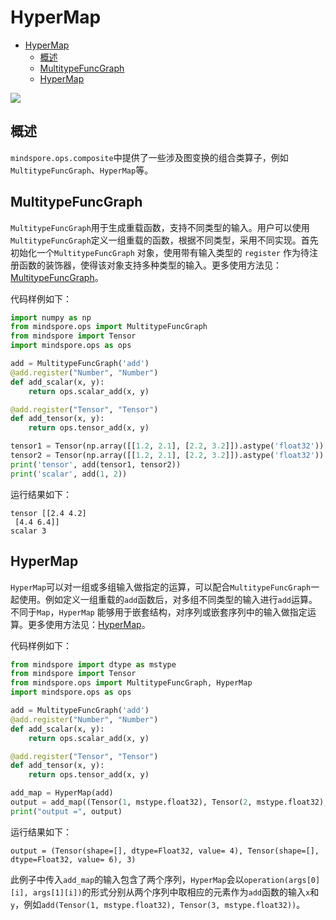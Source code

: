 ﻿# HyperMap

<!-- TOC -->

- [HyperMap](#hypermap)
    - [概述](#概述)
    - [MultitypeFuncGraph](#multitypefuncgraph)
    - [HyperMap](#hypermap-1)

<!-- /TOC -->

<a href="https://gitee.com/mindspore/docs/blob/r1.5/docs/mindspore/programming_guide/source_zh_cn/hypermap.md" target="_blank"><img src="https://gitee.com/mindspore/docs/raw/r1.5/resource/_static/logo_source.png"></a>

## 概述

`mindspore.ops.composite`中提供了一些涉及图变换的组合类算子，例如`MultitypeFuncGraph`、`HyperMap`等。

## MultitypeFuncGraph

`MultitypeFuncGraph`用于生成重载函数，支持不同类型的输入。用户可以使用`MultitypeFuncGraph`定义一组重载的函数，根据不同类型，采用不同实现。首先初始化一个`MultitypeFuncGraph` 对象，使用带有输入类型的 `register` 作为待注册函数的装饰器，使得该对象支持多种类型的输入。更多使用方法见：[MultitypeFuncGraph](https://www.mindspore.cn/docs/api/zh-CN/r1.5/api_python/ops/mindspore.ops.MultitypeFuncGraph.html)。

代码样例如下：

```python
import numpy as np
from mindspore.ops import MultitypeFuncGraph
from mindspore import Tensor
import mindspore.ops as ops

add = MultitypeFuncGraph('add')
@add.register("Number", "Number")
def add_scalar(x, y):
    return ops.scalar_add(x, y)

@add.register("Tensor", "Tensor")
def add_tensor(x, y):
    return ops.tensor_add(x, y)

tensor1 = Tensor(np.array([[1.2, 2.1], [2.2, 3.2]]).astype('float32'))
tensor2 = Tensor(np.array([[1.2, 2.1], [2.2, 3.2]]).astype('float32'))
print('tensor', add(tensor1, tensor2))
print('scalar', add(1, 2))
```

运行结果如下：

```text
tensor [[2.4 4.2]
 [4.4 6.4]]
scalar 3
```

## HyperMap

`HyperMap`可以对一组或多组输入做指定的运算，可以配合`MultitypeFuncGraph`一起使用。例如定义一组重载的`add`函数后，对多组不同类型的输入进行`add`运算。不同于`Map`，`HyperMap` 能够用于嵌套结构，对序列或嵌套序列中的输入做指定运算。更多使用方法见：[HyperMap](https://www.mindspore.cn/docs/api/zh-CN/r1.5/api_python/ops/mindspore.ops.HyperMap.html)。

代码样例如下：

```python
from mindspore import dtype as mstype
from mindspore import Tensor
from mindspore.ops import MultitypeFuncGraph, HyperMap
import mindspore.ops as ops

add = MultitypeFuncGraph('add')
@add.register("Number", "Number")
def add_scalar(x, y):
    return ops.scalar_add(x, y)

@add.register("Tensor", "Tensor")
def add_tensor(x, y):
    return ops.tensor_add(x, y)

add_map = HyperMap(add)
output = add_map((Tensor(1, mstype.float32), Tensor(2, mstype.float32), 1), (Tensor(3, mstype.float32), Tensor(4, mstype.float32), 2))
print("output =", output)
```

运行结果如下：

```text
output = (Tensor(shape=[], dtype=Float32, value= 4), Tensor(shape=[], dtype=Float32, value= 6), 3)
```

此例子中传入`add_map`的输入包含了两个序列，`HyperMap`会以`operation(args[0][i], args[1][i])`的形式分别从两个序列中取相应的元素作为`add`函数的输入`x`和`y`，例如`add(Tensor(1, mstype.float32), Tensor(3, mstype.float32))`。
